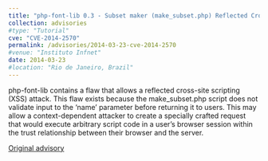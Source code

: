 ```yaml
---
title: "php-font-lib 0.3 - Subset maker (make_subset.php) Reflected Cross-site Scripting"
collection: advisories
#type: "Tutorial"
cve: "CVE-2014-2570"
permalink: /advisories/2014-03-23-cve-2014-2570
#venue: "Instituto Infnet"
date: 2014-03-23
#location: "Rio de Janeiro, Brazil"
---
```

php-font-lib contains a flaw that allows a reflected cross-site scripting (XSS) attack. This flaw exists because the make_subset.php script does not validate input to the ‘name’ parameter before returning it to users. This may allow a context-dependent attacker to create a specially crafted request that would execute arbitrary script code in a user’s browser session within the trust relationship between their browser and the server.

[Original advisory](https://codalabs.net/cla-2014-001)
